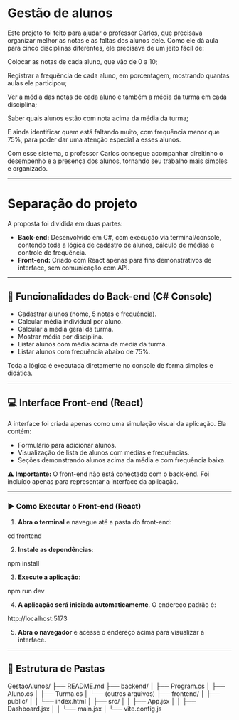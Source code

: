 # Gestão de alunos
Este projeto foi feito para ajudar o professor Carlos, que precisava organizar melhor as notas e as faltas dos alunos dele. Como ele dá aula para cinco disciplinas diferentes, ele precisava de um jeito fácil de:

Colocar as notas de cada aluno, que vão de 0 a 10;

Registrar a frequência de cada aluno, em porcentagem, mostrando quantas aulas ele participou;

Ver a média das notas de cada aluno e também a média da turma em cada disciplina;

Saber quais alunos estão com nota acima da média da turma;

E ainda identificar quem está faltando muito, com frequência menor que 75%, para poder dar uma atenção especial a esses alunos.

Com esse sistema, o professor Carlos consegue acompanhar direitinho o desempenho e a presença dos alunos, tornando seu trabalho mais simples e organizado.

---

# Separação do projeto
A proposta foi dividida em duas partes:

- **Back-end:** Desenvolvido em C#, com execução via terminal/console, contendo toda a lógica de cadastro de alunos, cálculo de médias e controle de frequência.
- **Front-end:** Criado com React apenas para fins demonstrativos de interface, sem comunicação com API.

---

## 🎯 Funcionalidades do Back-end (C# Console)

- Cadastrar alunos (nome, 5 notas e frequência).
- Calcular média individual por aluno.
- Calcular a média geral da turma.
- Mostrar média por disciplina.
- Listar alunos com média acima da média da turma.
- Listar alunos com frequência abaixo de 75%.

Toda a lógica é executada diretamente no console de forma simples e didática.

---

## 💻 Interface Front-end (React)

A interface foi criada apenas como uma simulação visual da aplicação. Ela contém:

- Formulário para adicionar alunos.
- Visualização de lista de alunos com médias e frequências.
- Seções demonstrando alunos acima da média e com frequência baixa.

⚠️ **Importante:** O front-end não está conectado com o back-end. Foi incluído apenas para representar a interface da aplicação.

---

### ▶️ Como Executar o Front-end (React)

1. **Abra o terminal** e navegue até a pasta do front-end:

cd frontend


2. **Instale as dependências**:

npm install


3. **Execute a aplicação**:

npm run dev


4. **A aplicação será iniciada automaticamente**. O endereço padrão é:

http://localhost:5173


5. **Abra o navegador** e acesse o endereço acima para visualizar a interface.

---


## 📁 Estrutura de Pastas
GestaoAlunos/
├── README.md
├── backend/
│   ├── Program.cs
│   ├── Aluno.cs
│   ├── Turma.cs
│   └── (outros arquivos)
├── frontend/
│   ├── public/
│   │   └── index.html
│   ├── src/
│   │   ├── App.jsx
│   │   ├── Dashboard.jsx
│   │   └── main.jsx
│   └── vite.config.js
